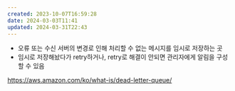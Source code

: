 ```yaml
---
created: 2023-10-07T16:59:28
date: 2024-03-03T11:41
updated: 2024-03-31T22:43
---
```

- 오류 또는 수신 서버의 변경로 인해 처리할 수 없는 메시지를 임시로 저장하는 곳
- 임시로 저장해놨다가 retry하거나, retry로 해결이 안되면 관리자에게 알림을 구성할 수 있음


https://aws.amazon.com/ko/what-is/dead-letter-queue/